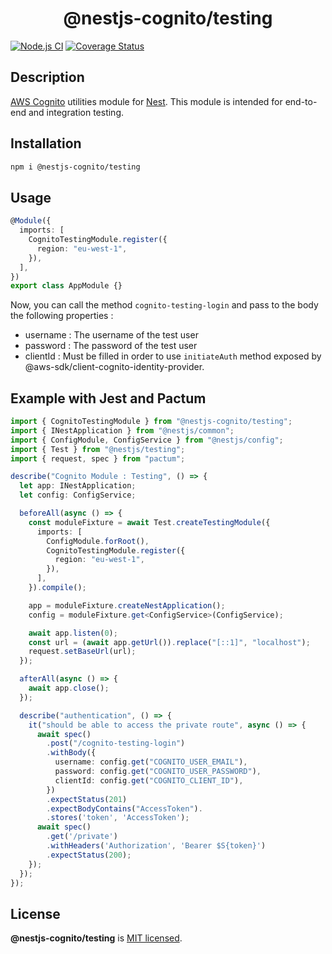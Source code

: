 <h1 align="center">@nestjs-cognito/testing</h1>

[![Node.js CI](https://github.com/Lokicoule/nestjs-cognito-monorepo/actions/workflows/node.js.yml/badge.svg)](https://github.com/Lokicoule/nestjs-cognito-monorepo/actions/workflows/node.js.yml)
[![Coverage Status](https://coveralls.io/repos/github/Lokicoule/nestjs-cognito-monorepo/badge.svg?branch=main)](https://coveralls.io/github/Lokicoule/nestjs-cognito-monorepo?branch=main)

## Description

[AWS Cognito](https://docs.aws.amazon.com/cognito/latest/developerguide/what-is-amazon-cognito.html) utilities module for [Nest](https://github.com/nestjs/nest).
This module is intended for end-to-end and integration testing.

## Installation

```bash
npm i @nestjs-cognito/testing
```

## Usage

```ts
@Module({
  imports: [
    CognitoTestingModule.register({
      region: "eu-west-1",
    }),
  ],
})
export class AppModule {}
```

Now, you can call the method `cognito-testing-login` and pass to the body the following properties :

- username : The username of the test user
- password : The password of the test user
- clientId : Must be filled in order to use `initiateAuth` method exposed by @aws-sdk/client-cognito-identity-provider.

## Example with Jest and Pactum

```ts
import { CognitoTestingModule } from "@nestjs-cognito/testing";
import { INestApplication } from "@nestjs/common";
import { ConfigModule, ConfigService } from "@nestjs/config";
import { Test } from "@nestjs/testing";
import { request, spec } from "pactum";

describe("Cognito Module : Testing", () => {
  let app: INestApplication;
  let config: ConfigService;

  beforeAll(async () => {
    const moduleFixture = await Test.createTestingModule({
      imports: [
        ConfigModule.forRoot(),
        CognitoTestingModule.register({
          region: "eu-west-1",
        }),
      ],
    }).compile();

    app = moduleFixture.createNestApplication();
    config = moduleFixture.get<ConfigService>(ConfigService);

    await app.listen(0);
    const url = (await app.getUrl()).replace("[::1]", "localhost");
    request.setBaseUrl(url);
  });

  afterAll(async () => {
    await app.close();
  });

  describe("authentication", () => {
    it("should be able to access the private route", async () => {
      await spec()
        .post("/cognito-testing-login")
        .withBody({
          username: config.get("COGNITO_USER_EMAIL"),
          password: config.get("COGNITO_USER_PASSWORD"),
          clientId: config.get("COGNITO_CLIENT_ID"),
        })
        .expectStatus(201)
        .expectBodyContains("AccessToken").
        .stores('token', 'AccessToken');
      await spec()
        .get('/private')
        .withHeaders('Authorization', 'Bearer $S{token}')
        .expectStatus(200);
    });
  });
});
```

## License

<b>@nestjs-cognito/testing</b> is [MIT licensed](LICENSE).
